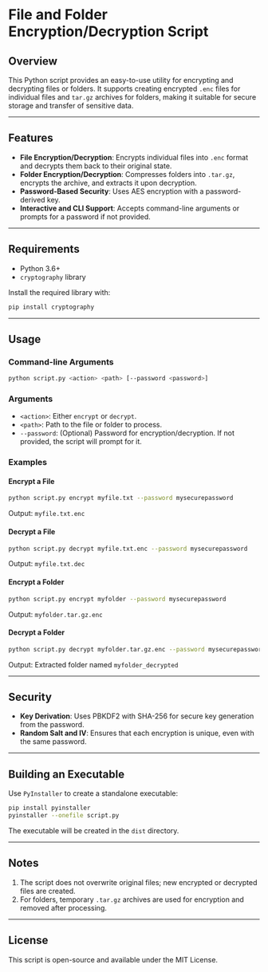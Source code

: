 # File and Folder Encryption/Decryption Script

## Overview
This Python script provides an easy-to-use utility for encrypting and decrypting files or folders. It supports creating encrypted `.enc` files for individual files and `tar.gz` archives for folders, making it suitable for secure storage and transfer of sensitive data.

---

## Features
- **File Encryption/Decryption**: Encrypts individual files into `.enc` format and decrypts them back to their original state.
- **Folder Encryption/Decryption**: Compresses folders into `.tar.gz`, encrypts the archive, and extracts it upon decryption.
- **Password-Based Security**: Uses AES encryption with a password-derived key.
- **Interactive and CLI Support**: Accepts command-line arguments or prompts for a password if not provided.

---

## Requirements
- Python 3.6+
- `cryptography` library

Install the required library with:
```bash
pip install cryptography
```

---

## Usage
### Command-line Arguments
```bash
python script.py <action> <path> [--password <password>]
```

### Arguments
- `<action>`: Either `encrypt` or `decrypt`.
- `<path>`: Path to the file or folder to process.
- `--password`: (Optional) Password for encryption/decryption. If not provided, the script will prompt for it.

### Examples
#### Encrypt a File
```bash
python script.py encrypt myfile.txt --password mysecurepassword
```
Output: `myfile.txt.enc`

#### Decrypt a File
```bash
python script.py decrypt myfile.txt.enc --password mysecurepassword
```
Output: `myfile.txt.dec`

#### Encrypt a Folder
```bash
python script.py encrypt myfolder --password mysecurepassword
```
Output: `myfolder.tar.gz.enc`

#### Decrypt a Folder
```bash
python script.py decrypt myfolder.tar.gz.enc --password mysecurepassword
```
Output: Extracted folder named `myfolder_decrypted`

---

## Security
- **Key Derivation**: Uses PBKDF2 with SHA-256 for secure key generation from the password.
- **Random Salt and IV**: Ensures that each encryption is unique, even with the same password.

---

## Building an Executable
Use `PyInstaller` to create a standalone executable:
```bash
pip install pyinstaller
pyinstaller --onefile script.py
```
The executable will be created in the `dist` directory.

---

## Notes
1. The script does not overwrite original files; new encrypted or decrypted files are created.
2. For folders, temporary `.tar.gz` archives are used for encryption and removed after processing.

---

## License
This script is open-source and available under the MIT License.


